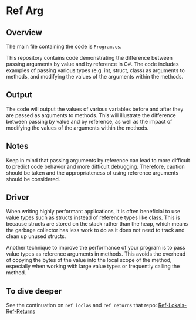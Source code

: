 # Ref Arg

## Overview

The main file containing the code is `Program.cs`.

This repository contains code demonstrating the difference between passing arguments by value and by reference in C#. The code includes examples of passing various types (e.g. int, struct, class) as arguments to methods, and modifying the values of the arguments within the methods.

## Output
The code will output the values of various variables before and after they are passed as arguments to methods. This will illustrate the difference between passing by value and by reference, as well as the impact of modifying the values of the arguments within the methods.

## Notes
Keep in mind that passing arguments by reference can lead to more difficult to predict code behavior and more difficult debugging. Therefore, caution should be taken and the appropriateness of using reference arguments should be considered.

## Driver
When writing highly performant applications, it is often beneficial to use value types such as structs instead of reference types like class. This is because structs are stored on the stack rather than the heap, which means the garbage collector has less work to do as it does not need to track and clean up unused structs.

Another technique to improve the performance of your program is to pass value types as reference arguments in methods. This avoids the overhead of copying the bytes of the value into the local scope of the method, especially when working with large value types or frequently calling the method.

## To dive deeper
See the continuation on `ref loclas` and `ref returns` that repo: [Ref-Lokals-Ref-Returns](https://github.com/ArturWincenciak/Ref-Lokals-Ref-Returns)
